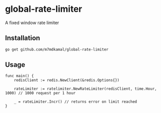 # global-rate-limiter
A fixed window rate limiter

## Installation
```bash
go get github.com/m7mdkamal/global-rate-limiter
```

## Usage
```golang
func main() {
	redisClient := redis.NewClient(&redis.Options{})

	rateLimiter := ratelimiter.NewRateLimiter(redisClient, time.Hour, 1000) // 1000 request per 1 hour

	_ = rateLimiter.Incr() // returns error on limit reached
}
```
